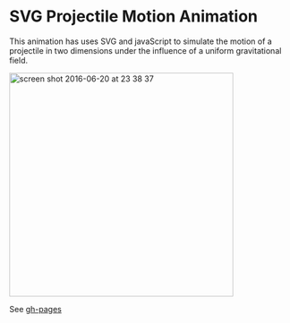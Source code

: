 # SVG Projectile Motion Animation

This animation has uses SVG and javaScript to simulate the motion of a projectile in two dimensions under the influence of a uniform gravitational field.

<img width="400" alt="screen shot 2016-06-20 at 23 38 37" src="https://cloud.githubusercontent.com/assets/17167992/17347974/3b9bd3b8-590b-11e6-94d4-2b95ff9acefd.png">

See [gh-pages](https://shanegibney.github.io/Projectile-Motion-SVG/)
